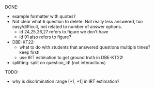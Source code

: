 DONE:
- example formatter with quotes?
- Not clear what 6 question to delete. Not really less answered, too easy/difficult, not related to number of answer options.
    - id 24,25,26,27 refers to figure we don't have
    - id 91 also refers to figure?
- DBE-KT22:
    - what to do with students that answered questions multiple times? keep first!
    - use IRT estimation to get ground truth in DBE-KT22!
- splitting: split on question_id! (not interactions)

TODO:
- why is discrimination range [+1, +1] in IRT estimation?